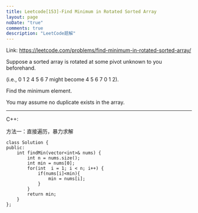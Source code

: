 ```yaml
---
title: Leetcode[153]-Find Minimum in Rotated Sorted Array
layout: page
noDate: "true"
comments: true
description: "LeetCode题解" 
---
```

<article class="post post-type-normal" itemscope="" itemtype="http://schema.org/Article" style="opacity: 1; transform: translateY(0px);">

Link: https://leetcode.com/problems/find-minimum-in-rotated-sorted-array/

Suppose a sorted array is rotated at some pivot unknown to you beforehand.

(i.e., 0 1 2 4 5 6 7 might become 4 5 6 7 0 1 2).

Find the minimum element.

You may assume no duplicate exists in the array.


-----

C++:

方法一：直接遍历，暴力求解

```
class Solution {
public:
    int findMin(vector<int>& nums) {
        int n = nums.size();
        int min = nums[0];
        for(int  i = 1; i < n; i++) {
            if(nums[i]<min){
                min = nums[i];
            }
        }
        return min;
    }
};
```


</article>
